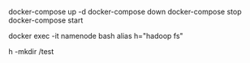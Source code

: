 docker-compose up -d
docker-compose down
docker-compose stop
docker-compose start

docker exec -it namenode bash
alias h="hadoop fs"

h -mkdir /test